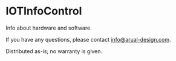 # IOTInfoControl
Info about hardware and software.

If you have any questions, please contact info@arual-design.com.

Distributed as-is; no warranty is given.
